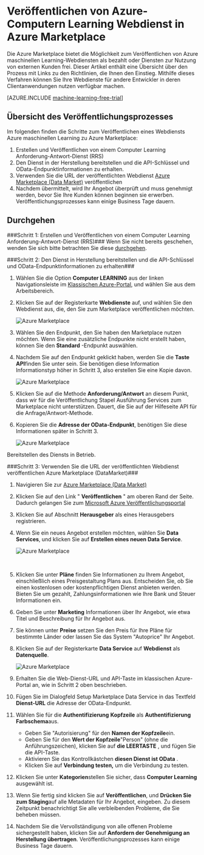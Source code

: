 <properties 
    pageTitle="Veröffentlichen maschinellen Learning-Webdienst ab zu Azure Marketplace | Microsoft Azure" 
    description="So veröffentlichen Sie Ihre Azure maschinellen Learning-Webdienst zu Azure Marketplace" 
    services="machine-learning" 
    documentationCenter="" 
    authors="BharathS" 
    manager="jhubbard" 
    editor="cgronlun"/>

<tags 
    ms.service="machine-learning" 
    ms.workload="data-services" 
    ms.tgt_pltfrm="na" 
    ms.devlang="na" 
    ms.topic="article" 
    ms.date="09/08/2016" 
    ms.author="bharaths"/>

# <a name="publish-azure-machine-learning-web-service-to-the-azure-marketplace"></a>Veröffentlichen von Azure-Computern Learning Webdienst in Azure Marketplace 

Die Azure Marketplace bietet die Möglichkeit zum Veröffentlichen von Azure maschinellen Learning-Webdiensten als bezahlt oder Diensten zur Nutzung von externen Kunden frei. Dieser Artikel enthält eine Übersicht über den Prozess mit Links zu den Richtlinien, die Ihnen den Einstieg. Mithilfe dieses Verfahren können Sie Ihre Webdienste für andere Entwickler in deren Clientanwendungen nutzen verfügbar machen.


[AZURE.INCLUDE [machine-learning-free-trial](../../includes/machine-learning-free-trial.md)]

## <a name="overview-of-the-publishing-process"></a>Übersicht des Veröffentlichungsprozesses 

Im folgenden finden die Schritte zum Veröffentlichen eines Webdiensts Azure maschinellen Learning zu Azure Marketplace:

1. Erstellen und Veröffentlichen von einem Computer Learning Anforderung-Antwort-Dienst (RRS)
2. Den Dienst in der Herstellung bereitstellen und die API-Schlüssel und OData-Endpunktinformationen zu erhalten.
3. Verwenden Sie die URL der veröffentlichten Webdienst [Azure Marketplace (Data Market)](https://publish.windowsazure.com/workspace/) veröffentlichen 
4. Nachdem übermittelt, wird Ihr Angebot überprüft und muss genehmigt werden, bevor Sie Ihre Kunden können beginnen sie erwerben. Veröffentlichungsprozesses kann einige Business Tage dauern. 

## <a name="walk-through"></a>Durchgehen
###<a name="step-1-create-and-publish-a-machine-learning-request-response-service-rrs"></a>Schritt 1: Erstellen und Veröffentlichen von einem Computer Learning Anforderung-Antwort-Dienst (RRS)###
 Wenn Sie nicht bereits geschehen, wenden Sie sich bitte betrachten Sie diese [durchgehen](machine-learning-walkthrough-5-publish-web-service.md).

###<a name="step-2-deploy-the-service-to-production-and-obtain-the-api-key-and-odata-endpoint-information"></a>Schritt 2: Den Dienst in Herstellung bereitstellen und die API-Schlüssel und OData-Endpunktinformationen zu erhalten###
1. Wählen Sie die Option **Computer LEARNING** aus der linken Navigationsleiste im [Klassischen Azure-Portal](http://manage.windowsazure.com), und wählen Sie aus dem Arbeitsbereich. 

2. Klicken Sie auf der Registerkarte **Webdienste** auf, und wählen Sie den Webdienst aus, die, den Sie zum Marketplace veröffentlichen möchten.

    ![Azure Marketplace][workspace]

3. Wählen Sie den Endpunkt, den Sie haben den Marketplace nutzen möchten. Wenn Sie eine zusätzliche Endpunkte nicht erstellt haben, können Sie den **Standard** -Endpunkt auswählen.

4. Nachdem Sie auf den Endpunkt geklickt haben, werden Sie die **Taste API**finden Sie unter sein. Sie benötigen diese Information Informationstyp höher in Schritt 3, also erstellen Sie eine Kopie davon.

    ![Azure Marketplace][apikey]

5. Klicken Sie auf die Methode **Anforderung/Antwort** an diesem Punkt, dass wir für die Veröffentlichung Stapel Ausführung Services zum Marketplace nicht unterstützen. Dauert, die Sie auf der Hilfeseite API für die Anfrage/Antwort-Methode.

6. Kopieren Sie die **Adresse der OData-Endpunkt**, benötigen Sie diese Informationen später in Schritt 3.

    ![Azure Marketplace][odata]




Bereitstellen des Diensts in Betrieb.



###<a name="step-3-use-the-url-of-the-published-web-service-to-publish-to-azure-marketplace-datamarket"></a>Schritt 3: Verwenden Sie die URL der veröffentlichten Webdienst veröffentlichen Azure Marketplace (DataMarket)###

1.  Navigieren Sie zur [Azure Marketplace (Data Market)](http://datamarket.azure.com/home) 
2.  Klicken Sie auf den Link " **Veröffentlichen** " am oberen Rand der Seite. Dadurch gelangen Sie zum [Microsoft Azure Veröffentlichungsportal](https://publish.windowsazure.com)
3.  Klicken Sie auf Abschnitt **Herausgeber** als eines Herausgebers registrieren.
4.  Wenn Sie ein neues Angebot erstellen möchten, wählen Sie **Data Services**, und klicken Sie auf **Erstellen eines neuen Data Service**. 
 
    ![Azure Marketplace][image1]

    <br />


5.  Klicken Sie unter **Pläne** finden Sie Informationen zu Ihrem Angebot, einschließlich eines Preisgestaltung Plans aus. Entscheiden Sie, ob Sie einen kostenlosen oder kostenpflichtigen Dienst anbieten werden. Bieten Sie um gezahlt, Zahlungsinformationen wie Ihre Bank und Steuer Informationen ein.

6.  Geben Sie unter **Marketing** Informationen über Ihr Angebot, wie etwa Titel und Beschreibung für Ihr Angebot aus.

7.  Sie können unter **Preise** setzen Sie den Preis für Ihre Pläne für bestimmte Länder oder lassen Sie das System "Autoprice" Ihr Angebot.

8. Klicken Sie auf der Registerkarte **Data Service** auf **Webdienst** als **Datenquelle**.

    ![Azure Marketplace][image2]

9.  Erhalten Sie die Web-Dienst-URL und API-Taste im klassischen Azure-Portal an, wie in Schritt 2 oben beschrieben.

10. Fügen Sie im Dialogfeld Setup Marketplace Data Service in das Textfeld **Dienst-URL** die Adresse der OData-Endpunkt.

11. Wählen Sie für die **Authentifizierung** **Kopfzeile** als **Authentifizierung Farbschema**aus.

    - Geben Sie "Autorisierung" für den **Namen der Kopfzeile**ein.
    - Geben Sie für den **Wert der Kopfzeile**"Person" (ohne die Anführungszeichen), klicken Sie auf **die LEERTASTE** , und fügen Sie die API-Taste.
    - Aktivieren Sie das Kontrollkästchen **diesen Dienst ist OData** .
    - Klicken Sie auf **Verbindung testen,** um die Verbindung zu testen.

12. Klicken Sie unter **Kategorien**stellen Sie sicher, dass **Computer Learning** ausgewählt ist.

13. Wenn Sie fertig sind klicken Sie auf **Veröffentlichen**, und **Drücken Sie zum Staging**auf alle Metadaten für Ihr Angebot, eingeben. Zu diesem Zeitpunkt benachrichtigt Sie alle verbleibenden Probleme, die Sie beheben müssen.

14. Nachdem Sie die Vervollständigung von alle offenen Probleme sichergestellt haben, klicken Sie auf **Anfordern der Genehmigung an Herstellung übertragen**. Veröffentlichungsprozesses kann einige Business Tage dauern. 


[image1]:./media/machine-learning-publish-web-service-to-azure-marketplace/image1.png
[image2]:./media/machine-learning-publish-web-service-to-azure-marketplace/image2.png
[workspace]:./media/machine-learning-publish-web-service-to-azure-marketplace/selectworkspace.png
[apikey]:./media/machine-learning-publish-web-service-to-azure-marketplace/apikey.png
[odata]:./media/machine-learning-publish-web-service-to-azure-marketplace/odata.png
 
